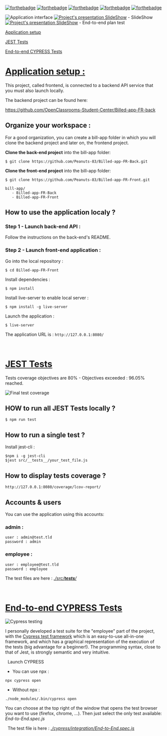 [![forthebadge](https://forthebadge.com/images/badges/validated-html5.svg)](https://developer.mozilla.org/fr/docs/Glossary/HTML5)
[![forthebadge](https://forthebadge.com/images/badges/uses-css.svg)](https://developer.mozilla.org/fr/docs/Web/CSS)
[![forthebadge](./tested-jest.svg)](https://jestjs.io/)
[![forthebadge](./tested-cypress.svg)](https://www.cypress.io/)
[![forthebadge](https://forthebadge.com/images/badges/made-with-javascript.svg)](https://javascript.info/)

![Application interface](./vignette.png)
[![Project's presentation SlideShow](./pdf.png)](./Slide_P9.pdf) - SlideShow
[![Project's presentation SlideShow](./pdf.png)](./End-to-end_plan_test.pdf) - End-to-end plan test

[Application setup](#larchitecture-du-projet-)

[JEST Tests](#les-tests-jest)

[End-to-end CYPRESS Tests](#les-tests-end-to-end-avec-le-framework-cypress)


# [Application setup :](#larchitecture-du-projet-)
This project, called frontend, is connected to a backend API service that you must also launch locally.

The backend project can be found here:

 https://github.com/OpenClassrooms-Student-Center/Billed-app-FR-back

## Organize your workspace :


For a good organization, you can create a bill-app folder in which you will clone the backend project and later on, the frontend project.

**Clone the back-end project** into the bill-app folder:

```
$ git clone https://github.com/Peanuts-83/Billed-app-FR-Back.git
```

**Clone the front-end project** into the bill-app folder:

```
$ git clone https://github.com/Peanuts-83/Billed-app-FR-Front.git
```

```
bill-app/
   - Billed-app-FR-Back
   - Billed-app-FR-Front
```

## How to use the application localy ?

### Step 1 - Launch back-end API :

Follow the instructions on the back-end's README.

### Step 2 - Launch front-end application :

Go into the local repository :
```
$ cd Billed-app-FR-Front
```

Install dependencies :
```
$ npm install
```

Install live-server to enable local server :
```
$ npm install -g live-server
```

Launch the application :
```
$ live-server
```

The application URL is : `http://127.0.0.1:8080/`

&nbsp;
# [JEST Tests](#les-tests-jest)

Tests coverage objectives are 80% - Objectives exceeded : 96.05% reached.

![Final test coverage](./coverage.png)

## HOW to run all JEST Tests locally ?

```
$ npm run test
```

## How to run a single test ?

Install jest-cli :

```
$npm i -g jest-cli
$jest src/__tests__/your_test_file.js
```

## How to display tests coverage ?

`http://127.0.0.1:8080/coverage/lcov-report/`

## Accounts & users

You can use the application using this accounts:

### admin :
```
user : admin@test.tld
password : admin
```
### employee :
```
user : employee@test.tld
password : employee
```

The test files are here : [*./src/__tests__/*](./src/__tests__/)

&nbsp;
# [End-to-end CYPRESS Tests](#les-tests-end-to-end-avec-le-framework-cypress)

![Cypress testing](./cypress.png
)

I personally developed a test suite for the "employee" part of the project, with the [Cypress test framework](https://www.cypress.io/) which is an easy-to-use all-in-one framework, and which has a graphical representation of the execution of the tests (big advantage for a beginner!). The programming syntax, close to that of Jest, is strongly semantic and very intuitive.


&nbsp;
Launch CYPRESS
* You can use npx :
```
npx cypress open
```
* Without npx :
```
./node_modules/.bin/cypress open
```
You can choose at the top right of the window that opens the test browser you want to use (firefox, chrome, ...).
Then just select the only test available: *End-to-End.spec.js*


&nbsp;
The test file is here : [*./cypress/integration/End-to-End.spec.js*](./cypress/integration/End-to-End.spec.js)